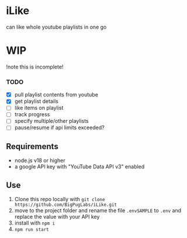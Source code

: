 # iLike
can like whole youtube playlists in one go

# WIP

!note this is incomplete!
### TODO
- [x] pull playlist contents from youtube
- [x] get playlist details
- [ ] like items on playlist
- [ ] track progress
- [ ] specify multiple/other playlists
- [ ] pause/resume if api limits exceeded?

## Requirements

- node.js v18 or higher
- a google API key with "YouTube Data API v3" enabled

## Use

1. Clone this repo locally with `git clone https://github.com/BigPugLabs/iLike.git`
2. move to the project folder and rename the file `.envSAMPLE` to `.env` and replace the value with your API key
3. install with `npm i`
4. `npm run start`
